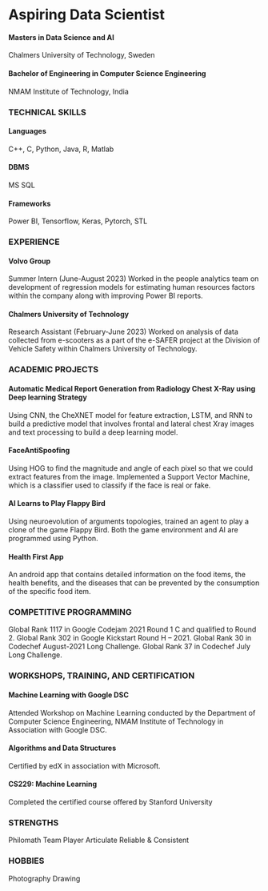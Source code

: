 # Aspiring Data Scientist

#### Masters in Data Science and AI
Chalmers University of Technology, Sweden

#### Bachelor of Engineering in Computer Science Engineering
NMAM Institute of Technology, India

### TECHNICAL SKILLS 
#### Languages
C++, C, Python, Java, R, Matlab

#### DBMS
MS SQL

#### Frameworks
Power BI, Tensorflow, Keras, Pytorch, STL


### EXPERIENCE

#### Volvo Group
Summer Intern (June-August 2023)
Worked in the people analytics team on development of regression models for estimating human resources factors within the company along with improving Power BI reports.

#### Chalmers University of Technology
Research Assistant (February-June 2023)
Worked on analysis of data collected from e-scooters as a part of the e-SAFER project at the Division of Vehicle Safety within Chalmers University of Technology.

### ACADEMIC PROJECTS

#### Automatic Medical Report Generation from Radiology Chest X-Ray using Deep learning Strategy
Using CNN, the CheXNET model for feature extraction, LSTM, and RNN to build a predictive model that involves frontal and lateral chest Xray images and text processing to build a deep learning model.

#### FaceAntiSpoofing 
Using HOG to find the magnitude and angle of each pixel so that we could extract features from the image. Implemented a Support Vector Machine, which is a classifier used to classify if the face is real or fake.

#### AI Learns to Play Flappy Bird 
Using neuroevolution of arguments topologies, trained an agent to play a clone of the game Flappy Bird. Both the game environment and AI are programmed using Python.

#### Health First App
An android app that contains detailed information on the food items, the health benefits, and the diseases that can be prevented by the consumption of the specific food item.

### COMPETITIVE PROGRAMMING 

Global Rank 1117 in Google Codejam 2021 Round 1 C and qualified to Round 2.
Global Rank 302 in Google Kickstart Round H – 2021.
Global Rank 30 in Codechef August-2021 Long Challenge.
Global Rank 37 in Codechef July Long Challenge.

### WORKSHOPS, TRAINING, AND CERTIFICATION

#### Machine Learning with Google DSC
Attended Workshop on Machine Learning conducted by the Department of Computer Science Engineering, NMAM Institute of Technology in Association with Google DSC.

#### Algorithms and Data Structures 
Certified by edX in association with Microsoft.

#### CS229: Machine Learning 
Completed the certified course offered by Stanford University


### STRENGTHS
Philomath
Team Player
Articulate
Reliable & Consistent

### HOBBIES
Photography
Drawing
